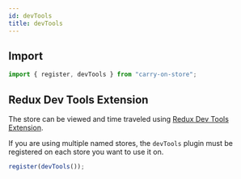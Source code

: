 ```yaml
---
id: devTools
title: devTools
---
```


## Import

```js
import { register, devTools } from "carry-on-store";
```

## Redux Dev Tools Extension

The store can be viewed and time traveled using [Redux Dev Tools Extension](https://github.com/zalmoxisus/redux-devtools-extension).

If you are using multiple named stores, the `devTools` plugin must be registered on each store you want to use it on.

```js
register(devTools());
```
